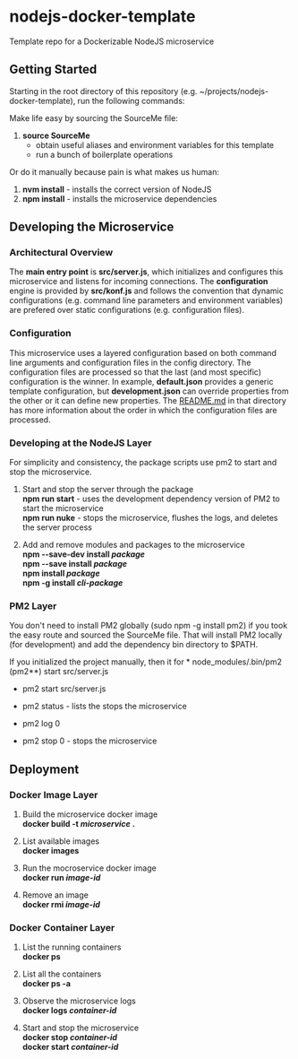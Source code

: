 # nodejs-docker-template
Template repo for a Dockerizable NodeJS microservice


## Getting Started
Starting in the root directory of this repository 
(e.g. ~/projects/nodejs-docker-template), run the following commands:
    
Make life easy by sourcing the SourceMe file:
  1. **source SourceMe**  
     - obtain useful aliases and environment variables for this template  
     - run a bunch of boilerplate operations  

Or do it manually because pain is what makes us human:  
  1. **nvm install** - installs the correct version of NodeJS  
  2. **npm install** - installs the microservice dependencies  


## Developing the Microservice

### Architectural Overview
The **main entry point** is **src/server.js**, which initializes and configures
this microservice and listens for incoming connections. The **configuration** 
engine is provided by **src/konf.js** and follows the convention that dynamic 
configurations (e.g. command line parameters and environment variables) are 
prefered over static configurations (e.g. configuration files). 



### Configuration
This microservice uses a layered configuration based on both command line 
arguments and configuration files in the config directory. The configuration 
files are processed so that the last (and most specific) configuration is the 
winner. In example, **default.json** provides a generic template configuration, 
but **development.json** can override properties from the other or it can 
define new properties. The [README.md](config/README.md) in that directory 
has more information about the order in which the configuration files are 
processed. 

### Developing at the NodeJS Layer 
For simplicity and consistency, the package scripts use pm2 to start and stop the microservice.  
  1. Start and stop the server through the package  
   **npm run start** - uses the development dependency version of PM2 to start the microservice  
   **npm run nuke** - stops the microservice, flushes the logs, and deletes the server process  

  2. Add and remove modules and packages to the microservice  
   **npm --save-dev install _package_**  
   **npm --save install _package_**  
   **npm install _package_**  
   **npm -g install _cli-package_**  

### PM2 Layer
You don't need to install PM2 globally (sudo npm -g install pm2) if you 
took the easy route and sourced the SourceMe file. That will install PM2 
locally (for development) and add the dependency bin directory to $PATH. 

If you initialized the project manually, then it
for  * node\_modules/.bin/pm2 (pm2\*\*) start src/server.js  


* pm2 start src/server.js  
    
* pm2 status - lists the stops the microservice 

* pm2 log 0 
* pm2 stop 0 - stops the microservice 

    
## Deployment

### Docker Image Layer 

  1. Build the microservice docker image  
    **docker build -t _microservice_ .**  
    
  2. List available images  
    **docker images**  
    
  3. Run the mocroservice docker image  
    **docker run _image-id_**  

  4. Remove an image  
    **docker rmi _image-id_**  


### Docker Container Layer
  1. List the running containers  
    **docker ps**  
     
  2. List all the containers  
    **docker ps -a**  
    
  3. Observe the microservice logs  
    **docker logs _container-id_**  
    
  4. Start and stop the microservice  
    **docker stop _container-id_**  
    **docker start _container-id_**  



